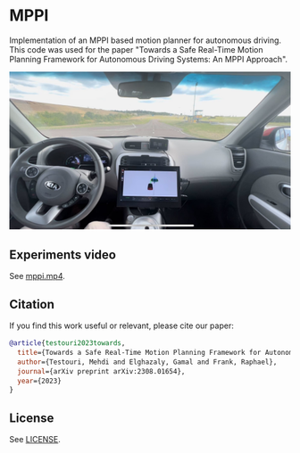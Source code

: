 # MPPI

Implementation of an MPPI based motion planner for autonomous driving. This code was used for the paper "Towards a Safe Real-Time Motion Planning Framework for Autonomous Driving Systems: An MPPI Approach".

<img src="./mppi.jpg" width="520"/>

## Experiments video
See [mppi.mp4](./mppi.mp4).

## Citation
If you find this work useful or relevant, please cite our paper:
```bibtex
@article{testouri2023towards,
  title={Towards a Safe Real-Time Motion Planning Framework for Autonomous Driving Systems: An MPPI Approach},
  author={Testouri, Mehdi and Elghazaly, Gamal and Frank, Raphael},
  journal={arXiv preprint arXiv:2308.01654},
  year={2023}
}
```

## License
See [LICENSE](./LICENSE.txt).
